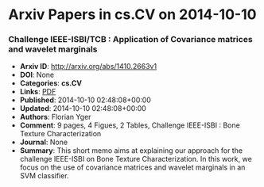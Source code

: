 # Arxiv Papers in cs.CV on 2014-10-10
### Challenge IEEE-ISBI/TCB : Application of Covariance matrices and wavelet marginals
- **Arxiv ID**: http://arxiv.org/abs/1410.2663v1
- **DOI**: None
- **Categories**: **cs.CV**
- **Links**: [PDF](http://arxiv.org/pdf/1410.2663v1)
- **Published**: 2014-10-10 02:48:08+00:00
- **Updated**: 2014-10-10 02:48:08+00:00
- **Authors**: Florian Yger
- **Comment**: 9 pages, 4 Figues, 2 Tables, Challenge IEEE-ISBI : Bone Texture
  Characterization
- **Journal**: None
- **Summary**: This short memo aims at explaining our approach for the challenge IEEE-ISBI on Bone Texture Characterization. In this work, we focus on the use of covariance matrices and wavelet marginals in an SVM classifier.




